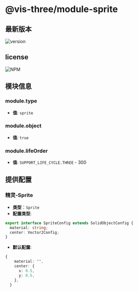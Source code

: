 # @vis-three/module-sprite

## 最新版本

<img alt="version" src="https://img.shields.io/npm/v/@vis-three/module-sprite">

## license

<img alt="NPM" src="https://img.shields.io/npm/l/@vis-three/module-sprite?color=blue">

## 模块信息

### module.type

- **值**: `sprite`

### module.object

- **值**: `true`

### module.lifeOrder

- **值**: `SUPPORT_LIFE_CYCLE.THREE` - 300

## 提供配置

### 精灵-Sprite

- **类型**：`Sprite`
- **配置类型**:

```ts
export interface SpriteConfig extends SolidObjectConfig {
  material: string;
  center: Vector2Config;
}
```

- **默认配置**:

```ts
{
    material: "",
    center: {
      x: 0.5,
      y: 0.5,
    },
  }
```
